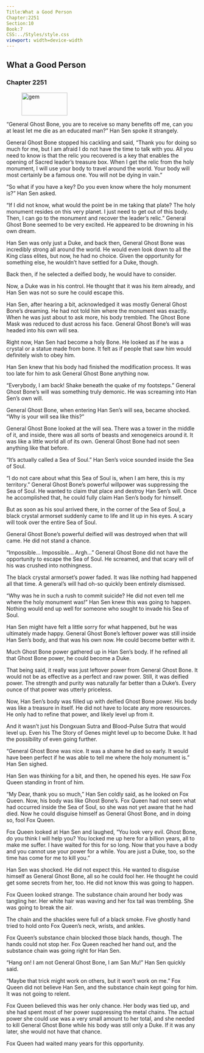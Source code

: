 ```yaml
---
Title:What a Good Person 
Chapter:2251 
Section:10 
Book:7 
CSS:../Styles/style.css 
viewport: width=device-width
---
```

  
## What a Good Person
### Chapter 2251
  
<figure>
	<img src="../Images/gem.gif" alt="gem" id="gem" width="120" height="60" />
</figure>
  

  
“General Ghost Bone, you are to receive so many benefits off me, can you at least let me die as an educated man?” Han Sen spoke it strangely.

General Ghost Bone stopped his cackling and said, “Thank you for doing so much for me, but I am afraid I do not have the time to talk with you. All you need to know is that the relic you recovered is a key that enables the opening of Sacred leader’s treasure box. When I get the relic from the holy monument, I will use your body to travel around the world. Your body will most certainly be a famous one. You will not be dying in vain.”

“So what if you have a key? Do you even know where the holy monument is?” Han Sen asked.

“If I did not know, what would the point be in me taking that plate? The holy monument resides on this very planet. I just need to get out of this body. Then, I can go to the monument and recover the leader’s relic.” General Ghost Bone seemed to be very excited. He appeared to be drowning in his own dream.

Han Sen was only just a Duke, and back then, General Ghost Bone was incredibly strong all around the world. He would even look down to all the King class elites, but now, he had no choice. Given the opportunity for something else, he wouldn’t have settled for a Duke, though.

Back then, if he selected a deified body, he would have to consider.

Now, a Duke was in his control. He thought that it was his item already, and Han Sen was not so sure he could escape this.

Han Sen, after hearing a bit, acknowledged it was mostly General Ghost Bone’s dreaming. He had not told him where the monument was exactly. When he was just about to ask more, his body trembled. The Ghost Bone Mask was reduced to dust across his face. General Ghost Bone’s will was headed into his own will sea.

Right now, Han Sen had become a holy Bone. He looked as if he was a crystal or a statue made from bone. It felt as if people that saw him would definitely wish to obey him.

Han Sen knew that his body had finished the modification process. It was too late for him to ask General Ghost Bone anything now.

“Everybody, I am back! Shake beneath the quake of my footsteps.” General Ghost Bone’s will was something truly demonic. He was screaming into Han Sen’s own will.

General Ghost Bone, when entering Han Sen’s will sea, became shocked. “Why is your will sea like this?”

General Ghost Bone looked at the will sea. There was a tower in the middle of it, and inside, there was all sorts of beasts and xenogeneics around it. It was like a little world all of its own. General Ghost Bone had not seen anything like that before.

“It’s actually called a Sea of Soul.” Han Sen’s voice sounded inside the Sea of Soul.

“I do not care about what this Sea of Soul is, when I am here, this is my territory.” General Ghost Bone’s powerful willpower was suppressing the Sea of Soul. He wanted to claim that place and destroy Han Sen’s will. Once he accomplished that, he could fully claim Han Sen’s body for himself.

But as soon as his soul arrived there, in the corner of the Sea of Soul, a black crystal armorset suddenly came to life and lit up in his eyes. A scary will took over the entire Sea of Soul.

General Ghost Bone’s powerful deified will was destroyed when that will came. He did not stand a chance.

“Impossible… Impossible… Argh…” General Ghost Bone did not have the opportunity to escape the Sea of Soul. He screamed, and that scary will of his was crushed into nothingness.

The black crystal armorset’s power faded. It was like nothing had happened all that time. A general’s will had oh-so quickly been entirely dismissed.

“Why was he in such a rush to commit suicide? He did not even tell me where the holy monument was!” Han Sen knew this was going to happen. Nothing would end up well for someone who sought to invade his Sea of Soul.

Han Sen might have felt a little sorry for what happened, but he was ultimately made happy. General Ghost Bone’s leftover power was still inside Han Sen’s body, and that was his own now. He could become better with it.

Much Ghost Bone power gathered up in Han Sen’s body. If he refined all that Ghost Bone power, he could become a Duke.

That being said, it really was just leftover power from General Ghost Bone. It would not be as effective as a perfect and raw power. Still, it was deified power. The strength and purity was naturally far better than a Duke’s. Every ounce of that power was utterly priceless.

Now, Han Sen’s body was filled up with deified Ghost Bone power. His body was like a treasure in itself. He did not have to locate any more resources. He only had to refine that power, and likely level up from it.

And it wasn’t just his Dongxuan Sutra and Blood-Pulse Sutra that would level up. Even his The Story of Genes might level up to become Duke. It had the possibility of even going further.

“General Ghost Bone was nice. It was a shame he died so early. It would have been perfect if he was able to tell me where the holy monument is.” Han Sen sighed.

Han Sen was thinking for a bit, and then, he opened his eyes. He saw Fox Queen standing in front of him.

“My Dear, thank you so much,” Han Sen coldly said, as he looked on Fox Queen. Now, his body was like Ghost Bone’s. Fox Queen had not seen what had occurred inside the Sea of Soul, so she was not yet aware that he had died. Now he could disguise himself as General Ghost Bone, and in doing so, fool Fox Queen.

Fox Queen looked at Han Sen and laughed, “You look very evil. Ghost Bone, do you think I will help you? You locked me up here for a billion years, all to make me suffer. I have waited for this for so long. Now that you have a body and you cannot use your power for a while. You are just a Duke, too, so the time has come for me to kill you.”

Han Sen was shocked. He did not expect this. He wanted to disguise himself as General Ghost Bone, all so he could fool her. He thought he could get some secrets from her, too. He did not know this was going to happen.

Fox Queen looked strange. The substance chain around her body was tangling her. Her white hair was waving and her fox tail was trembling. She was going to break the air.

The chain and the shackles were full of a black smoke. Five ghostly hand tried to hold onto Fox Queen’s neck, wrists, and ankles.

Fox Queen’s substance chain blocked those black hands, though. The hands could not stop her. Fox Queen reached her hand out, and the substance chain was going right for Han Sen.

“Hang on! I am not General Ghost Bone, I am San Mu!” Han Sen quickly said.

“Maybe that trick might work on others, but it won’t work on me.” Fox Queen did not believe Han Sen, and the substance chain kept going for him. It was not going to relent.

Fox Queen believed this was her only chance. Her body was tied up, and she had spent most of her power suppressing the metal chains. The actual power she could use was a very small amount to her total, and she needed to kill General Ghost Bone while his body was still only a Duke. If it was any later, she would not have that chance.

Fox Queen had waited many years for this opportunity.